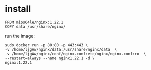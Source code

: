 
# install

```
FROM mips64le/nginx:1.22.1
COPY data /usr/share/nginx/

```

run the image:
``` 
sudo docker run -p 80:80 -p 443:443 \
-v /home/ljgAw/nginx/data:/usr/share/nginx/data  \
-v /home/ljgAw/nginx/conf/nginx.conf:etc/nginx/nginx.conf:ro  \
--restart=always --name nginx1.22.1 -d \
nginx:1.22.1
```


